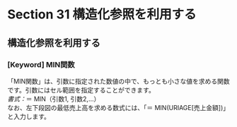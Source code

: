 # Section 31 構造化参照を利用する

## 構造化参照を利用する

### [Keyword] MIN関数
「MIN関数」は、引数に指定された数値の中で、もっとも小さな値を求める関数です。引数にはセル範囲を指定することができます。  
<em>書式：</em>＝ MIN（引数1, 引数2,…）  
なお、左下段図の最低売上高を求める数式には、「＝ MIN(URIAGE[売上金額])」と入力します。
